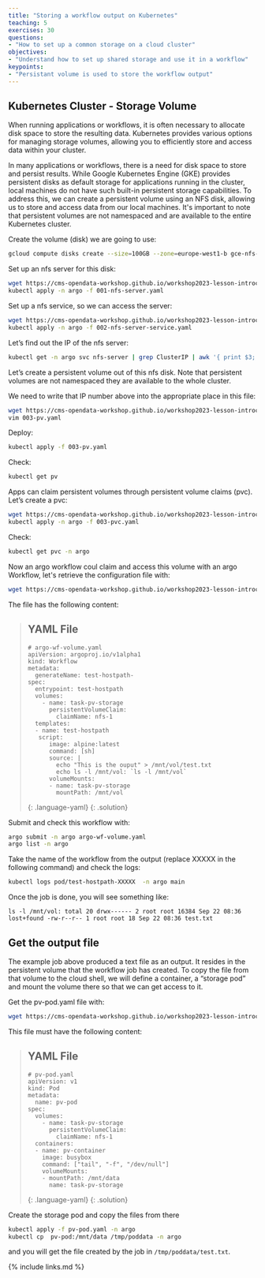 ```yaml
---
title: "Storing a workflow output on Kubernetes"
teaching: 5
exercises: 30
questions:
- "How to set up a common storage on a cloud cluster"
objectives:
- "Understand how to set up shared storage and use it in a workflow"
keypoints:
- "Persistant volume is used to store the workflow output"
---
```



## Kubernetes Cluster - Storage Volume

When running applications or workflows, it is often necessary to allocate disk space to store the resulting data. Kubernetes provides various options for managing storage volumes, allowing you to efficiently store and access data within your cluster.

In many applications or workflows, there is a need for disk space to store and persist results. While Google Kubernetes Engine (GKE) provides persistent disks as default storage for applications running in the cluster, local machines do not have such built-in persistent storage capabilities. To address this, we can create a persistent volume using an NFS disk, allowing us to store and access data from our local machines. It's important to note that persistent volumes are not namespaced and are available to the entire Kubernetes cluster.

Create the volume (disk) we are going to use:
```bash
gcloud compute disks create --size=100GB --zone=europe-west1-b gce-nfs-disk-1
```

Set up an nfs server for this disk:
```bash
wget https://cms-opendata-workshop.github.io/workshop2023-lesson-introcloud/files/GKE/001-nfs-server.yaml
kubectl apply -n argo -f 001-nfs-server.yaml
```
Set up a nfs service, so we can access the server:
```bash
wget https://cms-opendata-workshop.github.io/workshop2023-lesson-introcloud/files/GKE/002-nfs-server-service.yaml
kubectl apply -n argo -f 002-nfs-server-service.yaml
```
Let’s find out the IP of the nfs server:
```bash
kubectl get -n argo svc nfs-server | grep ClusterIP | awk '{ print $3; }'
```
Let’s create a persistent volume out of this nfs disk. Note that persistent volumes are not namespaced they are available to the whole cluster.

We need to write that IP number above into the appropriate place in this file:
```bash
wget https://cms-opendata-workshop.github.io/workshop2023-lesson-introcloud/files/GKE/003-pv.yaml
vim 003-pv.yaml
```
Deploy:
```bash
kubectl apply -f 003-pv.yaml
```
Check:
```bash
kubectl get pv
```

Apps can claim persistent volumes through persistent volume claims (pvc). Let’s create a pvc:
```bash
wget https://cms-opendata-workshop.github.io/workshop2023-lesson-introcloud/files/GKE/003-pvc.yaml
kubectl apply -n argo -f 003-pvc.yaml
```
Check:
```bash
kubectl get pvc -n argo
```
Now an argo workflow coul claim and access this volume with an argo Workflow, let's retrieve the configuration file with:
```bash
wget https://cms-opendata-workshop.github.io/workshop2023-lesson-introcloud/files/GKE/argo-wf-volume.yaml
```
The file has the following content:

> ## YAML File
> ~~~
> # argo-wf-volume.yaml
> apiVersion: argoproj.io/v1alpha1
> kind: Workflow
> metadata:
>   generateName: test-hostpath-
> spec:
>   entrypoint: test-hostpath
>   volumes:
>     - name: task-pv-storage
>       persistentVolumeClaim:
>         claimName: nfs-1
>   templates:
>   - name: test-hostpath
>    script:
>       image: alpine:latest
>       command: [sh]
>       source: |
>         echo "This is the ouput" > /mnt/vol/test.txt
>         echo ls -l /mnt/vol: `ls -l /mnt/vol`
>       volumeMounts:
>       - name: task-pv-storage
>         mountPath: /mnt/vol
> ~~~
> {: .language-yaml}
{: .solution}

Submit and check this workflow with:
```bash
argo submit -n argo argo-wf-volume.yaml
argo list -n argo
```

Take the name of the workflow from the output (replace XXXXX in the following command) and check the logs:
```bash
kubectl logs pod/test-hostpath-XXXXX  -n argo main
```

Once the job is done, you will see something like:
```output
ls -l /mnt/vol: total 20 drwx------ 2 root root 16384 Sep 22 08:36 lost+found -rw-r--r-- 1 root root 18 Sep 22 08:36 test.txt
```

## Get the output file
The example job above produced a text file as an output. It resides in the persistent volume that the workflow job has created. To copy the file from that volume to the cloud shell, we will define a container, a “storage pod” and mount the volume there so that we can get access to it.

Get the pv-pod.yaml file with:
```bash
wget https://cms-opendata-workshop.github.io/workshop2023-lesson-introcloud/files/GKE/pv-pod.yaml
```
This file must have the following content:

> ## YAML File
> ~~~
> # pv-pod.yaml
> apiVersion: v1
> kind: Pod
> metadata:
>   name: pv-pod
> spec:
>   volumes:
>     - name: task-pv-storage
>       persistentVolumeClaim:
>         claimName: nfs-1
>   containers:
>   - name: pv-container
>     image: busybox
>     command: ["tail", "-f", "/dev/null"]
>     volumeMounts:
>     - mountPath: /mnt/data
>       name: task-pv-storage
> ~~~
> {: .language-yaml}
{: .solution}

Create the storage pod and copy the files from there
```bash
kubectl apply -f pv-pod.yaml -n argo
kubectl cp  pv-pod:/mnt/data /tmp/poddata -n argo
```
and you will get the file created by the job in `/tmp/poddata/test.txt`.

{% include links.md %}